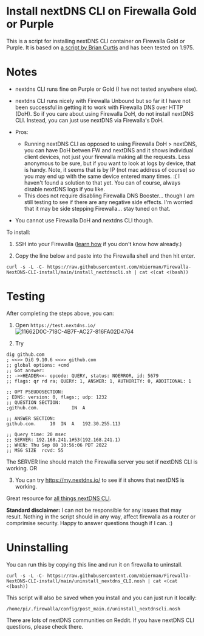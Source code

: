 # Install nextDNS CLI on Firewalla Gold or Purple

This is a script for installing nextDNS CLI container on Firewalla Gold or Purple. It is based on [a script by Brian Curtis](https://help.firewalla.com/hc/en-us/community/posts/7469669689619-NextDNS-CLI-on-Firewalla-revisited-working-DHCP-host-resolution-in-NextDNS-logs-) and has been tested on 1.975.


# Notes
- nextdns CLI runs fine on Purple or Gold (I hve not tested anywhere else).
- nextdns CLI runs nicely with Firewalla Unbound but so far it I have not been successful in getting it to work with Firewalla DNS over HTTP (DoH). So if you care about using Firewalla DoH, do not install nextDNS CLI. Instead, you can just use nextDNS via Firewalla's DoH.
- Pros: 
   * Running nextDNS CLI as opposed to using Firewalla DoH > nextDNS, you can have DoH betwen FW and nextDNS and it shows individual client devices, not just your firewalla making all the requests. Less anonymous to be sure, but if you want to look at logs by device, that is handy. Note, it seems that is by IP (not mac address of course) so you may end up with the same device entered many times. :( I haven't found a solution to that yet. You can of course, always disable nextDNS logs if you like. 
   * This does not require disabling Firewalla DNS Booster... though I am still testing to see if there are any negative side effects. I'm worried that it may be side stepping Firewalla... stay tuned on that. 

- You cannot use Firewalla DoH and nextdns CLI though.





To install:
1. SSH into your Firewalla ([learn how](https://help.firewalla.com/hc/en-us/articles/115004397274-How-to-access-Firewalla-using-SSH-) if you don't know how already.)

2. Copy the line below and paste into the Firewalla shell and then hit enter. 

```
curl -s -L -C- https://raw.githubusercontent.com/mbierman/Firewalla-NextDNS-CLI-install/main/install_nextdnscli.sh | cat <(cat <(bash))
```
  

# Testing
After completing the steps above, you can: 

1. Open `https://test.nextdns.io/` 
![11662D0C-718C-4B7F-AC27-816FA02D4764](https://user-images.githubusercontent.com/1205471/189506662-a65c3b78-bc26-4d76-939c-1b75b9233c13.jpeg)


3. Try 
```
dig github.com
; <<>> DiG 9.10.6 <<>> github.com
;; global options: +cmd
;; Got answer:
;; ->>HEADER<<- opcode: QUERY, status: NOERROR, id: 5679
;; flags: qr rd ra; QUERY: 1, ANSWER: 1, AUTHORITY: 0, ADDITIONAL: 1

;; OPT PSEUDOSECTION:
; EDNS: version: 0, flags:; udp: 1232
;; QUESTION SECTION:
;github.com.			IN	A

;; ANSWER SECTION:
github.com.		10	IN	A	192.30.255.113

;; Query time: 20 msec
;; SERVER: 192.168.241.1#53(192.168.241.1)
;; WHEN: Thu Sep 08 10:56:06 PDT 2022
;; MSG SIZE  rcvd: 55
```
The SERVER line should match the Firewalla server you set if nextDNS CLI is working. OR 

3. You can try https://my.nextdns.io/ to see if it shows that nextDNS is working. 

Great resource for [all things nextDNS CLI](https://github.com/nextdns/nextdns/wiki).


**Standard disclaimer:** I can not be responsible for any issues that may result. Nothing in the script should in any way, affect firewalla as a router or comprimise security. Happy to answer questions though if I can. :)

# Uninstalling

You can run this by copying this line and run it on firewalla to uninstall. 
```
curl -s -L -C- https://raw.githubusercontent.com/mbierman/Firewalla-NextDNS-CLI-install/main/uninstall_nextdns_CLI.nosh | cat <(cat <(bash))
```

This script will also be saved when you install and you can just run it locally:
```
/home/pi/.firewalla/config/post_main.d/uninstall_nextdnscli.nosh
```


There are lots of nextDNS communities on Reddit. If you have nextDNS CLI questions, please check there.
